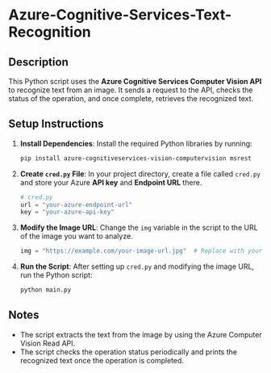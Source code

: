 # Azure-Cognitive-Services-Text-Recognition

## Description

This Python script uses the **Azure Cognitive Services Computer Vision API** to recognize text from an image. It sends a request to the API, checks the status of the operation, and once complete, retrieves the recognized text.

## Setup Instructions

1. **Install Dependencies**:
   Install the required Python libraries by running:
   ```bash
   pip install azure-cognitiveservices-vision-computervision msrest
   ```

2. **Create `cred.py` File**:
   In your project directory, create a file called `cred.py` and store your Azure **API key** and **Endpoint URL** there.
   ```python
   # cred.py
   url = "your-azure-endpoint-url"
   key = "your-azure-api-key"
   ```

3. **Modify the Image URL**:
   Change the `img` variable in the script to the URL of the image you want to analyze.
   ```python
   img = "https://example.com/your-image-url.jpg"  # Replace with your image URL
   ```

4. **Run the Script**:
   After setting up `cred.py` and modifying the image URL, run the Python script:
   ```bash
   python main.py
   ```

## Notes

- The script extracts the text from the image by using the Azure Computer Vision Read API.
-  The script checks the operation status periodically and prints the recognized text once the operation is completed.
